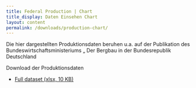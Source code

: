 ```yaml
---
title: Federal Production | Chart
title_display: Daten Einsehen Chart
layout: content
permalink: /downloads/production-chart/
---
```


<p>
Die hier dargestellten Produktionsdaten beruhen u.a. auf der Publikation des Bundeswirtschaftsministeriums „
Der Bergbau in der Bundesrepublik Deutschland
</p>

<p class="downloads-download_links-intro">
  Download der Produktionsdaten
  <ul class="downloads-download_links">
    <li><a href="{{site.baseurl}}/downloads/Datenbeispiel_Kohlenwasserstoffe_d-eiti.xlsx"><icon class="icon-cloud icon-padded"></icon>Full dataset (xlsx, 10 KB)</a></li>
  </ul>
</p>
